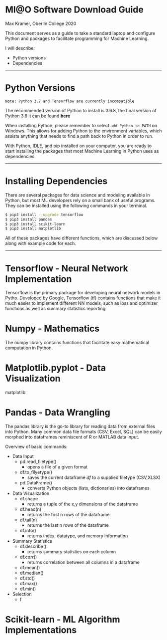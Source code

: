 # MI@O Software Download Guide
Max Kramer, Oberlin College 2020

This document serves as a guide to take a standard laptop and configure Python and packages to facilitate programming for Machine Learning.

I will describe:
- Python versions
- Dependencies
---
# Python Versions

`Note: Python 3.7 and Tensorflow are currently incompatible`

The recommended version of Python to install is 3.6.8, the final version of Python 3.6
it can be found **[here](https://www.python.org/downloads/release/python-368/)**

When installing Python, please remember to select `add Python to PATH` on Windows. This allows for adding Python to the environment variables, which assists anything that needs to find a path back to Python in order to run.

With Python, IDLE, and pip installed on your computer, you are ready to start installing the packages that most Machine Learning in Python uses as dependencies.

---
# Installing Dependencies

There are several packages for data science and modeling available in Python, but most ML developers rely on a small bank of useful programs. They can be installed using the following commands in your terminal.

```sh
$ pip3 install --upgrade tensorflow
$ pip3 install pandas
$ pip3 install scikit-learn
$ pip3 install matplotlib
```

All of these packages have different functions, which are discussed below along with example code for each.

---
# Tensorflow - Neural Network Implementation
Tensorflow is the primary package for developing neural network models in Pytho. Developed by Google, Tensorflow (tf) contains functions that make it much easier to implement different NN models, such as loss and optimizer functions as well as summary statistics reporting.

# Numpy - Mathematics
The numpy library contains functions that facilitate easy mathematical computation in Python.

# Matplotlib.pyplot - Data Visualization
matplotlib


# Pandas - Data Wrangling
The pandas library is the go-to library for reading data from external files into Python. Many common data file formats (CSV, Excel, SQL) can be easily morphed into dataframes reminiscent of R or MATLAB data input.

Overview of basic commands:
- Data Input
    - pd.read_filetype()
        - opens a file of a given format 
    - df.to_filyetype()
        - saves the current dataframe *df* to a supplied filetype (CSV,XLSX)
    - pd.DataFrame()
        - converts Python objects (lists, dictionaries) into dataframes
- Data Visualization
    - df.shape
        - returns a tuple of the x,y dimensions of the dataframe
    - df.head(n)
        - returns the first n rows of the dataframe
    - df.tail(n)
        - returns the last n rows of the dataframe
    - df.info()
        - returns index, datatype, and memory information
- Summary Statistics
    - df.describe()
        - returns summary statistics on each column
    - df.corr()
        - returns correlation between all columns in a dataframe
    -  df.mean()
    - df.median()
    - df.std()
    - df.max()
    - df.min()
- Selection
    - f

     




# Scikit-learn - ML Algorithm Implementations
